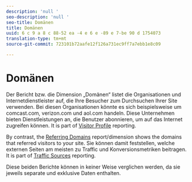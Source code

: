 ```yaml
---
description: 'null '
seo-description: 'null '
seo-title: Domänen
title: Domänen
uuid: 6 c 9 a 8 c 88-52 ea -4 e 6 e -89 e 7-be 90 d 1754073
translation-type: tm+mt
source-git-commit: 723101b72aafe12f126a731ec9ff7a7ebb1e8c09

---
```



# Domänen

Der Bericht bzw. die Dimension „Domänen“ listet die Organisationen und Internetdienstleister auf, die Ihre Besucher zum Durchsuchen Ihrer Site verwenden. Bei diesen Organisationen könnte es sich beispielsweise um comcast.com, verizon.com und aol.com handeln. Diese Unternehmen bieten Dienstleistungen an, die Benutzer abonnieren, um auf das Internet zugreifen können. It is part of [Visitor Profile](reports-visitor-profile.md) reporting.

By contrast, the [Referring Domains](../../../components/c-variables/dimensionslist/reports-referring-domains.md#concept_E3D0FEC81E1F4987B39CC467F19FFCFF) report/dimension shows the domains that referred visitors to your site. Sie können damit feststellen, welche externen Seiten am meisten zu Traffic und Konversionsmetriken beitragen. It is part of [Traffic Sources](reports-traffic-sources.md) reporting.

Diese beiden Berichte können in keiner Weise verglichen werden, da sie jeweils separate und exklusive Daten enthalten.
